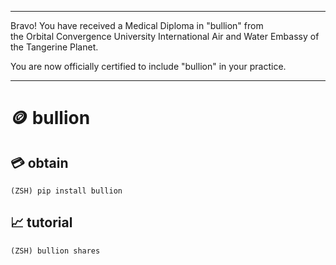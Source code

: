 
******

Bravo!  You have received a Medical Diploma in "bullion" from   
the Orbital Convergence University International Air and Water Embassy of the Tangerine Planet.  

You are now officially certified to include "bullion" in your practice.

******

# 🪙 bullion

## 💳 obtain
`(ZSH) pip install bullion`

## 📈 tutorial
`(ZSH) bullion shares`




